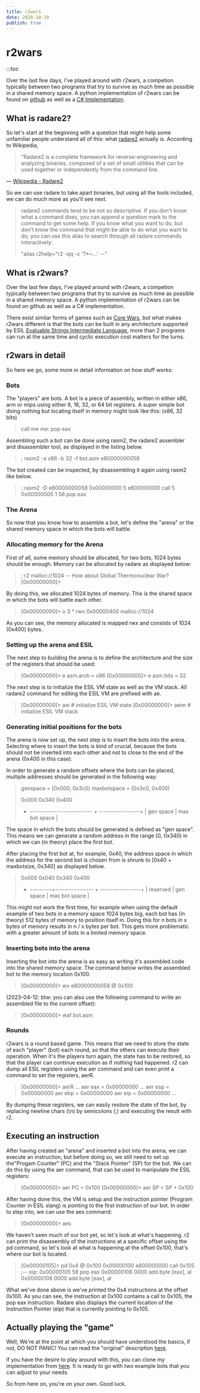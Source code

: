 ```yaml
---
title: r2wars
date: 2020-10-10
publish: true
---
```


# r2wars

:::toc

Over the last few days, I’ve played around with r2wars, a competion typically between two programs that try to survive as much time as possible in a shared memory space. A python implementation of r2wars can be found on [github](https://github.com/radareorg/radare2-extras/tree/master/r2wars) as well as a [C# Implementation](https://github.com/radareorg/r2wars).

## What is radare2?

So let's start at the beginning with a question that might help some unfamiliar people understand all of this: what [radare2](https://www.radare.org/) actually is. According to Wikipedia,

> "Radare2 is a complete framework for reverse-engineering and analyzing binaries; composed of a set of small utilities that can be used together or independently from the command line.

— [Wikipedia - Radare2](https://en.wikipedia.org/wiki/Radare2)

So we can use radare to take apart binaries, but using all the tools included, we can do much more as you'll see next.

> radare2 commands tend to be not so descriptive. If you don't know what a command does, you can append a question mark to the command to get some help. If you know what you want to do, but don't know the command that might be able to do what you want to do, you can use this alias to search through all radare commands interactively:
> 
> "alias r2help="r2 -qq -c '?*~...' --"

## What is r2wars?

Over the last few days, I’ve played around with r2wars, a competion typically between two programs that try to survive as much time as possible in a shared memory space. A python implementation of r2wars can be found on github as well as a C# implementation.

There exist similar forms of games such as [Core Wars](https://en.wikipedia.org/wiki/Core_War), but what makes r2wars different is that the bots can be built in any architecture supported by ESIL [Evaluable Strings Intermediate Language](https://radare.gitbooks.io/radare2book/content/disassembling/esil.html%22), more than 2 programs can run at the same time and cyclic execution cost matters for the turns.

## r2wars in detail

So here we go, some more in detail information on how stuff works:

### Bots

The "players" are bots. A bot is a piece of assembly, written in either x86, arm or mips using either 8, 16, 32, or 64 bit registers. A super simple bot doing nothing but locating itself in memory might look like this: (x86, 32 bits)


> call me
> me:
>     pop eax


Assembling such a bot can be done using rasm2, the radare2 assembler and disassembler tool, as displayed in the listing below.


> ; rasm2 -a x86 -b 32 -f bot.asm
> e80000000058


The bot created can be inspected, by disassembling it again using rasm2 like below.


> ; rasm2 -D e80000000058
> 0x00000000   5      e800000000  call 5
> 0x00000005   1              58  pop eax


### The Arena

So now that you know how to assemble a bot, let's define the "arena" or the shared memory space in which the bots will battle.

### Allocating memory for the Arena

First of all, some memory should be allocated, for two bots, 1024 bytes should be enough. Memory can be allocated by radare as displayed below:


> ; r2 malloc://1024
>  -- How about Global Thermonuclear War?
> [0x00000000]>


By doing this, we allocated 1024 bytes of memory. This is the shared space in which the bots will battle each other.


> [0x00000000]> o
>  3 * rwx 0x00000400 malloc://1024


As you can see, the memory allocated is mapped rwx and consists of 1024 (0x400) bytes.

### Setting up the arena and ESIL

The next step to building the arena is to define the architecture and the size of the registers that should be used:


> [0x00000000]> e asm.arch = x86
> [0x00000000]> e asm.bits = 32


The next step is to initialize the ESIL VM state as well as the VM stack. All radare2 command for editing the ESIL VM are prefixed with ae.


> [0x00000000]> aei 	# initialize ESIL VM state
> [0x00000000]> aeim 	# initialize ESIL VM stack


### Generating initial positions for the bots

The arena is now set up, the next step is to insert the bots into the arena. Selecting where to insert the bots is kind of crucial, because the bots should not be inserted into each other and not to close to the end of the arena (0x400 in this case).

In order to generate a random offsets where the bots can be placed, multiple addresses should be generated in the following way:


> genspace = [0x000, 0x3c0)
> maxbotspace = [0x3c0, 0x400)
> 
> 0x000                        0x340              0x400
> + -------------------------- + -----------------+
> |          gen space         |  max bot space   |


The space in which the bots should be generated is defined as "gen space". This means we can generate a random address in the range [0, 0x340) in which we can (in theory) place the first bot.

After placing the first bot at, for example, 0x40, the address space in which the address for the second bot is chosen from is shrunk to [0x40 + maxbotsize, 0x340] as displayed below.


> 0x000      0x040             0x340              0x400
> + ---------+---------------- + -----------------+
> | reserved |    gen space    |  max bot space   |


This might not work the first time, for example when using the default example of two bots in a memory space 1024 bytes big, each bot has (in theory) 512 bytes of memory to position itself in. Doing this for n bots in x bytes of memory results in n / x bytes per bot. This gets more problematic with a greater amount of bots in a limited memory space.

### Inserting bots into the arena

Inserting the bot into the arena is as easy as writing it's assembled code into the shared memory space. The command below writes the assembled bot to the memory location 0x100.


> [0x00000000]> wx e80000000058 @ 0x100

(2023-04-12: btw: you can also use the following command to write an assembled
file to the current offset):

> [0x00000000]> waf bot.asm

### Rounds

r2wars is a round based game. This means that we need to store the state of each "player" (bot) each round, so that the others can execute their operation. When it's the players turn again, the state has to be restored, so that the player can continue execution as if nothing had happened. r2 can dump all ESIL registers using the aer command and can even print a command to set the registers, aerR.


> [0x00000000]> aerR
> …
> aer eax = 0x00000000
> …
> aer esp = 0x00000000
> aer ebp = 0x00000000
> aer eip = 0x00000000
> …


By dumping these registers, we can easily restore the state of the bot, by replacing newline chars (\n) by semicolons (;) and executing the result with r2.

## Executing an instruction

After having created an "arena" and inserted a bot into the arena, we can execute an instruction, but before doing so, we still need to set up the"Progam Counter" (PC) and the "Stack Pointer" (SP) for the bot. We can do this by using the aer command, that can be used to manipulate the ESIL registers:


> [0x00000000]> aer PC = 0x100
> [0x00000000]> aer SP = SP + 0x100


After having done this, the VM is setup and the instruction pointer (Program Counter in ESIL slang) is pointing to the first instruction of our bot. In order to step into, we can use the aes command:


> [0x00000000]> aes


We haven't seen much of our bot yet, so let's look at what's happening. r2 can print the disassembly of the instructions at a specific offset using the pd command, so let's look at what is happening at the offset 0x100, that's where our bot is located.


> [0x00000105]> pd 0x4 @ 0x100
> 0x00000100  e800000000  call 0x105
> ;-- eip:
> 0x00000105  58        pop eax
> 0x00000106  0000      add byte [eax], al
> 0x00000108  0000      add byte [eax], al


What we've done above is we've printed the 0x4 instructions at the offset 0x100. As you can see, the instruction at 0x100 contains a call to 0x105, the pop eax instruction. Radare also displays the current location of the Instruction Pointer (eip) that is currently pointing to 0x105.

## Actually playing the "game"

Well, We're at the point at which you should have understood the basics, if not, DO NOT PANIC! You can read the "original" description [here](https://github.com/radareorg/r2wars).

If you have the desire to play around with this, you can clone my implementation from [here](https://github.com/hanemile/r2wars). It is ready to go with two example bots that you can adjust to your needs.

So from here on, you're on your own. Good luck.
